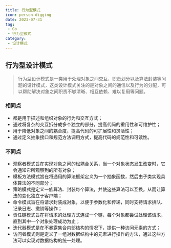 ```yaml
---
title: 行为型模式
icon: person-digging
date: 2023-07-31
tag:
 - Go
 - 行为型模式
category:
 - 设计模式
---
```


<!-- more -->

## 行为型设计模式

> 行为型设计模式是一类用于处理对象之间交互、职责划分以及算法封装等问题的设计模式，这类设计模式关注的是对象之间的通信以及行为的分配，可以帮助解决对象之间职责不够清晰、相互依赖、难以复用等问题。

### 相同点

- 都是用于描述和组织对象的行为和交互方式；
- 通过将复杂的交互拆分成多个独立的部分，提高代码的重用性和可维护性；
- 用于降低对象之间的耦合度，提高代码的可扩展性和灵活性；
- 通过定义抽象接口和规范方法调用方式，提高代码的规范性和可读性。

### 不同点

- 观察者模式旨在实现对象之间的松耦合关系，当一个对象状态发生改变时，它会通知它所观察到的所有对象；
- 模板方法模式旨在将通用的算法框架定义为一个抽象函数，然后由子类实现具体算法的不同部分；
- 策略模式是定义一族算法、封装每个算法，并使这些算法可以互换，从而让算法的变化独立于客户端；
- 命令模式旨在将请求封装成对象，以便于参数化和传递，同时支持请求排队、记录日志、撤销等操作；
- 责任链模式旨在将请求的处理方式连成一个链，每个对象都尝试处理该请求，直到其中一个对象处理成功为止；
- 迭代器模式是在不暴露集合内部结构的情况下，提供一种访问元素的方式；
- 访问者模式则是定义了一组对数据结构中的元素进行操作的方法，通过这些方法可以实现对数据结构的统一处理。

<Catalog />